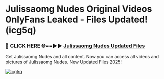 # Julissaomg Nudes Original Videos 0nlyFans Leaked - Files Updated! (icg5q)

<h3>🔴 CLICK HERE 🌐==►► <a href="https://tinyurl.com/5h6xmrr3" rel="nofollow">Julissaomg Nudes Updated Files</a></h3>

Get Julissaomg Nudes and all content. Now you can access all videos and pictures of Julissaomg Nudes. New Updated Files 2025!

[![icg5q](https://i.imgur.com/KVD873Z.gif)](https://tinyurl.com/5h6xmrr3)
